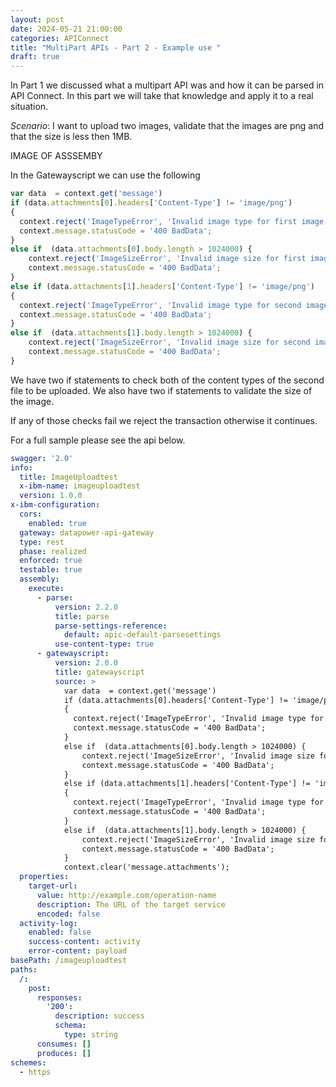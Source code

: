 ```yaml
---
layout: post
date: 2024-05-21 21:00:00
categories: APIConnect
title: "MultiPart APIs - Part 2 - Example use "
draft: true
---
```


In Part 1 we discussed what a multipart API was and how it can be parsed in API Connect. In this part we will take that knowledge and apply it to a real situation.


*Scenario*: I want to upload two images, validate that the images are png and that the size is less then 1MB.

<!--more-->


IMAGE OF ASSSEMBY

In the Gatewayscript we can use the following
```javascript
var data  = context.get('message')
if (data.attachments[0].headers['Content-Type'] != 'image/png')
{
  context.reject('ImageTypeError', 'Invalid image type for first image');
  context.message.statusCode = '400 BadData';
}
else if  (data.attachments[0].body.length > 1024000) {
    context.reject('ImageSizeError', 'Invalid image size for first image, image larger then 1mb');
    context.message.statusCode = '400 BadData';    
}
else if (data.attachments[1].headers['Content-Type'] != 'image/png')
{
  context.reject('ImageTypeError', 'Invalid image type for second image');
  context.message.statusCode = '400 BadData';
}
else if  (data.attachments[1].body.length > 1024000) {
    context.reject('ImageSizeError', 'Invalid image size for second image, image larger then 1mb');
    context.message.statusCode = '400 BadData';    
}

```

We have two if statements to check both of the content types of the second file to be uploaded. We also have two if statements to validate the size of the image.

If any of those checks fail we reject the transaction otherwise it continues.

For a full sample please see the api below.

```yaml
swagger: '2.0'
info:
  title: ImageUploadtest
  x-ibm-name: imageuploadtest
  version: 1.0.0
x-ibm-configuration:
  cors:
    enabled: true
  gateway: datapower-api-gateway
  type: rest
  phase: realized
  enforced: true
  testable: true
  assembly:
    execute:
      - parse:
          version: 2.2.0
          title: parse
          parse-settings-reference:
            default: apic-default-parsesettings
          use-content-type: true
      - gatewayscript:
          version: 2.0.0
          title: gatewayscript
          source: >
            var data  = context.get('message')
            if (data.attachments[0].headers['Content-Type'] != 'image/png')
            {
              context.reject('ImageTypeError', 'Invalid image type for first image');
              context.message.statusCode = '400 BadData';
            }
            else if  (data.attachments[0].body.length > 1024000) {
                context.reject('ImageSizeError', 'Invalid image size for first image, image larger then 1mb');
                context.message.statusCode = '400 BadData';    
            }
            else if (data.attachments[1].headers['Content-Type'] != 'image/png')
            {
              context.reject('ImageTypeError', 'Invalid image type for second image');
              context.message.statusCode = '400 BadData';
            }
            else if  (data.attachments[1].body.length > 1024000) {
                context.reject('ImageSizeError', 'Invalid image size for second image, image larger then 1mb');
                context.message.statusCode = '400 BadData';    
            }
            context.clear('message.attachments');
  properties:
    target-url:
      value: http://example.com/operation-name
      description: The URL of the target service
      encoded: false
  activity-log:
    enabled: false
    success-content: activity
    error-content: payload
basePath: /imageuploadtest
paths:
  /:
    post:
      responses:
        '200':
          description: success
          schema:
            type: string
      consumes: []
      produces: []
schemes:
  - https

```
